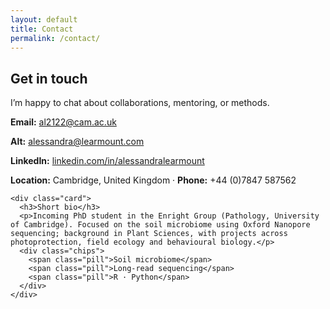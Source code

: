 ```yaml
---
layout: default
title: Contact
permalink: /contact/
---
```


<div class="container">
  <h2>Get in touch</h2>
  <p class="lead">I’m happy to chat about collaborations, mentoring, or methods.</p>

  <div class="cards-2">
    <div class="card">
      <p><strong>Email:</strong> <a class="btn" href="mailto:al2122@cam.ac.uk">al2122@cam.ac.uk</a></p>
      <p><strong>Alt:</strong> <a href="mailto:alessandra@learmount.com">alessandra@learmount.com</a></p>
      <p><strong>LinkedIn:</strong> <a class="btn sec" target="_blank" rel="noopener" href="https://linkedin.com/in/alessandralearmount">linkedin.com/in/alessandralearmount</a></p>
      <p><strong>Location:</strong> Cambridge, United Kingdom · <strong>Phone:</strong> +44 (0)7847 587562</p>
    </div>

    <div class="card">
      <h3>Short bio</h3>
      <p>Incoming PhD student in the Enright Group (Pathology, University of Cambridge). Focused on the soil microbiome using Oxford Nanopore sequencing; background in Plant Sciences, with projects across photoprotection, field ecology and behavioural biology.</p>
      <div class="chips">
        <span class="pill">Soil microbiome</span>
        <span class="pill">Long-read sequencing</span>
        <span class="pill">R · Python</span>
      </div>
    </div>
  </div>
</div>
